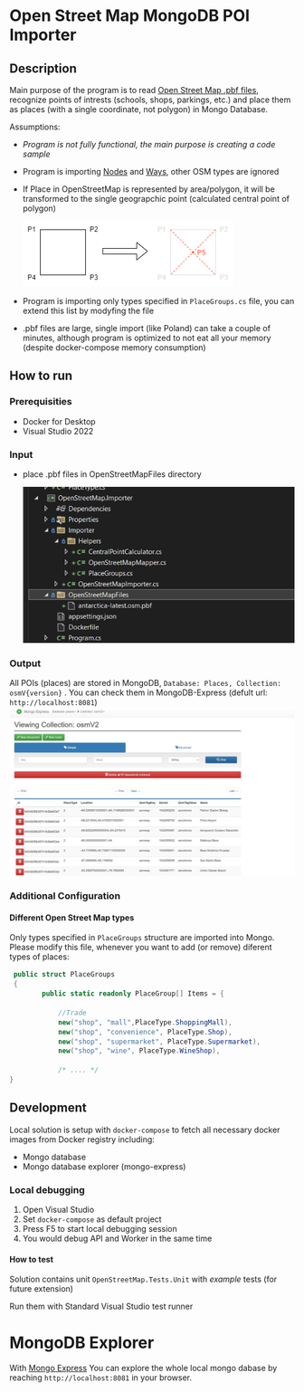 # Open Street Map MongoDB POI Importer
## Description
Main purpose of the program is to read [Open Street Map .pbf files](https://download.geofabrik.de/index.html), recognize points of intrests (schools, shops, parkings, etc.) and place them as places (with a single coordinate, not polygon) in Mongo Database.
 
Assumptions:
- *Program is not fully functional, the main purpose is creating a code sample*
- Program is importing [Nodes](https://wiki.openstreetmap.org/wiki/Node) and [Ways](https://wiki.openstreetmap.org/wiki/Way), other OSM types are ignored
- If Place in OpenStreetMap is represented by area/polygon, it will be transformed to the single geograpchic point (calculated central point of polygon)

  ![Calculation Image](/images/open-street-map-importer.png?raw=true)
- Program is importing only types specified in `PlaceGroups.cs` file, you can extend this list by modyfing the file
- .pbf files are large, single import (like Poland) can take a couple of minutes, although program is optimized to not eat all your memory (despite docker-compose memory consumption)

## How to run
### Prerequisities
- Docker for Desktop
- Visual Studio 2022

### Input
- place .pbf files in OpenStreetMapFiles directory

  ![Input file image](/images/open-street-map-input-files.jpg?raw=true)

### Output 
All POIs (places) are stored in MongoDB, `Database: Places, Collection: osmV{version}` . You can check them in MongoDB-Express (defult url: `http://localhost:8081`)
![DB Output Image](/images/mongo-db-output-results.jpg)

### Additional Configuration

#### Different Open Street Map types
Only types specified in `PlaceGroups` structure are imported into Mongo. Please modify this file, whenever you want to add (or remove) diferent types of places:
```csharp
 public struct PlaceGroups
 {
        public static readonly PlaceGroup[] Items = {

            //Trade
            new("shop", "mall",PlaceType.ShoppingMall),
            new("shop", "convenience", PlaceType.Shop),
            new("shop", "supermarket", PlaceType.Supermarket),
            new("shop", "wine", PlaceType.WineShop),
           
            /* .... */
}
```

## Development
Local solution is setup with `docker-compose` to fetch all necessary docker images from Docker registry including:
- Mongo database
- Mongo database explorer (mongo-express)

### Local debugging
1. Open Visual Studio
1. Set `docker-compose` as default project
1. Press F5 to start local debugging session
1. You would debug API and Worker in the same time

#### How to test
Solution contains unit `OpenStreetMap.Tests.Unit` with *example* tests (for future extension)

Run them with Standard Visual Studio test runner

# MongoDB Explorer
With [Mongo Express](https://github.com/mongo-express/mongo-express) You can explore the whole local mongo dabase by reaching `http://localhost:8081` in your browser.